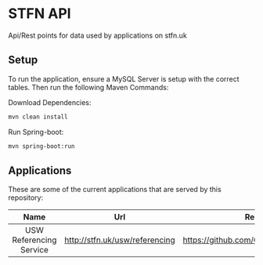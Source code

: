 # STFN API

Api/Rest points for data used by applications on stfn.uk

## Setup
To run the application, ensure a MySQL Server is setup with the correct tables. Then run the following Maven Commands:

Download Dependencies:
```bash
mvn clean install
```
Run Spring-boot:
```bash
mvn spring-boot:run
```

## Applications

These are some of the current applications that are served by this repository:

| Name | Url | Repository Url |
| :---: | :---: | :---: |
| USW Referencing Service | http://stfn.uk/usw/referencing | https://github.com/OliverLegg/UswReferencerUI |

